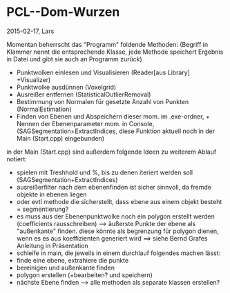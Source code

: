 # PCL--Dom-Wurzen
2015-02-17, Lars

Momentan beherrscht das "Programm" foldende Methoden:
(Begriff in Klammer nennt die entsprechende Klasse, jede Methode speichert Ergebnis in Datei und gibt sie auch an Programm zurück)

- Punktwolken einlesen und Visualisieren (Reader[aus Library] +Visualizer)
- Punktwolke ausdünnen (Voxelgrid)
- Ausreißer entfernen (StatisticalOutlierRemoval)
- Bestimmung von Normalen für gesetzte Anzahl von Punkten (NormalEstimation)
- Finden von Ebenen und Abspeichern dieser mom. im .exe-ordner, + Nennen der Ebenenparameter mom. in Console,(SAGSegmentation+ExtractIndices, diese Funktion aktuell noch in der Main (Start.cpp) eingebunden)


in der Main (Start.cpp) sind außerdem folgende Ideen zu weiterem Ablauf notiert:

- spielen mit Treshhold und %, bis zu denen iteriert werden soll (SAGSegmentation+ExtractIndices)
- ausreißerfilter nach dem ebenenfinden ist sicher sinnvoll, da fremde objekte in ebenen liegen
- oder evtl methode die sicherstellt, dass ebene aus einem objekt besteht = segmentierung?
- es muss aus der Ebenenpunktwolke noch ein polygon erstellt werden (coefficients rausschreiben)
--> äußerste Punkte der ebene als "außenkante" finden. diese könnte als begrenzung für polygon dienen, wenn es es aus koeffizienten generiert wird
==> siehe Bernd Grafes Anleitung in Präsentation 
- schleife in main, die jeweils in einem durchlauf folgendes machen lässt:
- finde eine ebene, extrahiere die punkte 
- bereinigen und außenkante finden
- polygon erstellen (+bearbeiten? und speichern)
- nächste Ebene finden
--> alle methoden als separate klassen erstellen?

